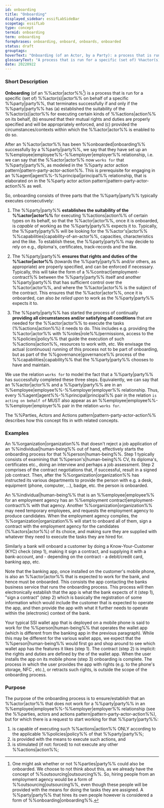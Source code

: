 ```yaml
---
id: onboarding
title: "Onboarding"
displayed_sidebar: essifLabSideBar
scopetag: essifLab
type: concept
termid: onboarding
term: onboarding
formphrases: onboarding, onboard, onboards, onboarded
status: draft
grouptags:
hoverText: "Onboarding (of an Actor, by a Party): a process that is run for this Actor on behalf of the Party, that terminates successfully if and  only if the Party has (a) established the suitability of the Actor for executing certain kinds of Actions on its behalf, (b) ensured that their mutual rights and duties are properly specified and will be appropriately enforced, and (c) provided the circumstances/contexts within which the Actor is enabled to do so."
glossaryText: "A process that is run for a specific (set of) %%actor(s)^actor%% on behalf of a specific %%party^party%%, that terminates successfully if and  only if the %%party^party%% has (a) established the suitability of the %%actor^actor%% for executing certain kinds of %%actions^action%% on its behalf, (b) ensured that their mutual rights and duties are properly specified and will be appropriately enforced, and (c) provided the circumstances/contexts within which the %%actor^actor%% is enabled to do so."
date: 20220922
---
```


### Short Description

**Onboarding** (of an %%actor|actor%%[^1]) is a process that is run for a specific (set of) %%actor(s)|actor%% on behalf of a specific %%party|party%%, that terminates successfully if and  only if the %%party|party%% has (a) established the suitability of the %%actor(s)|actor%% for executing certain kinds of %%actions|action%% on its behalf, (b) ensured that their mutual rights and duties are properly specified and will be appropriately enforced, and (c) provided the circumstances/contexts within which the %%actor|actor%% is enabled to do so.

[^1]: One might ask whether or not %%parties|party%% could also be onboarded. We choose to not think about this, as we already have the concept of %%outsourcing|outsourcing%%. So, hiring people from an employment agency would be a form of %%outsourcing|outsourcing%%, even though these people will be provided with the means for doing the tasks they are assigned. A %%party|party%% that hires its own people however is considered a form of %%onboarding|onboarding%%.

After an %%actor|actor%% has been %%onboarded|onboarding%% successfully by a %%party|party%%, we say that they have set up an %%employee|employee%%-%%employer|employer%% relationship, i.e. we can say that the %%actor|actor%% now `works for` that %%party|party%%, as modeled in the %%party actor action pattern|pattern-party-actor-action%%. This is prerequisite for engaging in an %%agent|agent%%-%%principal|principal%% relationship, that is elaborated on in the %%party actor action pattern|pattern-party-actor-action%% as well.

So, onboarding consists of three parts that the %%party|party%% typically executes consecutively:

1. The %%party|party%% **establishes the suitability of the %%actor|actor%%** for executing %%actions|action%% of certain types on its behalf, so that the %%actor|actor%%, once it is onboarded, is *capable* of working as the %%party|party%% expects it to. Typically, the %%party|party%% will be looking for the %%actor's|actor%% %%capabilities|capability-of-an-actor%%, capacities, characteristics and the like. To establish these, the %%party|party%% may decide to rely on e.g., diploma's, certificates, track-records and the like.

2. The %%party|party%% **ensures that rights and duties of the %%actor|actor%%** (towards the %%party|party%% and/or others, as appropriate) are properly specified, and can be enforced if necessary. Typically, this will take the form of a %%contract|employment-contract%% between the %%party|party%% itself and another %%party|party%% that has sufficient control over the %%actor|actor%%, and where the %%actor|actor%% is the subject of the contract. This ensures that the %%actor|actor%%, once it is onboarded, can also *be relied upon* to work as the %%party|party%% expects it to.

3. The %%party|party%% has started the process of continually **providing all circumstances and/or satisfying all conditions** that are needed for the %%actor|actor%% to execute the tasks (%%actions|action%%) it needs to do. This includes e.g. providing the %%actor|actor%% with %%roles|role%%/permissions, access to the %%policies|policy%% that guide the execution of such %%actions|action%%, resources to work with, etc. We envisage the actual (continuous) running of this process not to be part of onboarding, but as part of the %%governance|governance%% process of the %%capabilities|capability%% that the %%party|party%% chooses to have and maintain.

We use the relation `works for` to model the fact that a %%party|party%% has successfully completed these three steps. Equivalently, we can say that an %%actor|actor%% and a %%party|party%% are in an %%employee|employee%%-%%employer|employer%% relationship. Thus, every %%agent|agent%%-%%principal|principal%% pair in the relation `is acting on behalf of` MUST also appear as an %%employee|employee%%-%%employer|employer%% pair in the relation `works for`.

The %%Parties, Actors and Actions pattern|pattern-party-actor-action%% describes how this concept fits in with related concepts.

### Examples

An %%organization|organization%% that doesn't reject a job application of an %%individual|human-being%% out of hand, effectively starts the  onboarding process for that %%person|human-being%%. Step 1 typically consists of examining that %%person's|human-being%% CV, its diploma's, certificates etc., doing an interview and perhaps a job assessment. Step 2 comprises of the contract negotiations that, if successful, result in a signed job contract. Then, after the %%organization|organization%% has instructed its various departments to provide the person with e.g. a desk, equipment (phone, computer, ...), badge, etc. the person is onboarded.

An %%individual|human-being%% that is an %%employee|employee%% for an employment agency has an %%employment contract|employment-contract%% with that agency. Another %%organization|organization%% may need temporary employees, and requests the employment agency to produce candidates. When the employment agency complies, the %%organization|organization%% will start to onboard all of them, sign a contract with the employment agency for the candidates (%%actors|actor%%) of its choice, and making sure they are supplied with whatever they need to execute the tasks they are hired for.

Similarly a bank will onboard a customer by doing a Know-Your-Customer (KYC) check (step 1), making it sign a contract, and supplying it with a bank-account, and - depending on the contract - a debit/credit card, banking app, etc.

Note that the banking app, once installed on the customer's mobile phone, is also an %%actor|actor%% that is expected to work for the bank, and hence must be onboarded. This consists the app contacting the banks business service that runs the onboarding process. This process will then electronically establish that the app is what the bank expects of it (step 1), "sign a contract" (step 2) which is basically the registration of some information which would include the customer that is expected to operate the app, and then provide the app with what it further needs to operate within the (electronic) context of the bank.

Your typical SSI wallet app that is deployed on a mobile phone is said to work for the %%person|human-being%% that operates the wallet app (which is different from the banking app in the previous paragraph). While this may be different for the various wallet apps, we expect that the %%person|human-being%% would first go and shop around to see which wallet app has the features it likes (step 1). The contract (step 2) is implicit: the rights and duties are defined by the [](capability-of-an-actor@) of the wallet app. When the user installs the app on its mobile phone (step 3) onboarding is complete. The process in which the user provides the app with rights (e.g. to the phone's storage, NFC [](capability-of-an-actor@), etc.), or retracts such rights, is outside the scope of the onboarding process.

### Purpose
The purpose of the onboarding process is to ensure/establish that an %%actor|actor%% that does not work for a %%party|party%% in an %%employee|employee%%-%%employer|employer%% relationship (see the %%parties, actors and actions pattern|pattern-party-actor-action%%), but for which there is a request to start working for that %%party|party%%:
1. is capable of executing such %%actions|action%% ONLY according to the applicable %%policies|policy%% of that %%party|party%%;
2. is provided with the means to execute such actions, and
3. is stimulated (if not: forced) to not execute any other %%actions|action%%;
